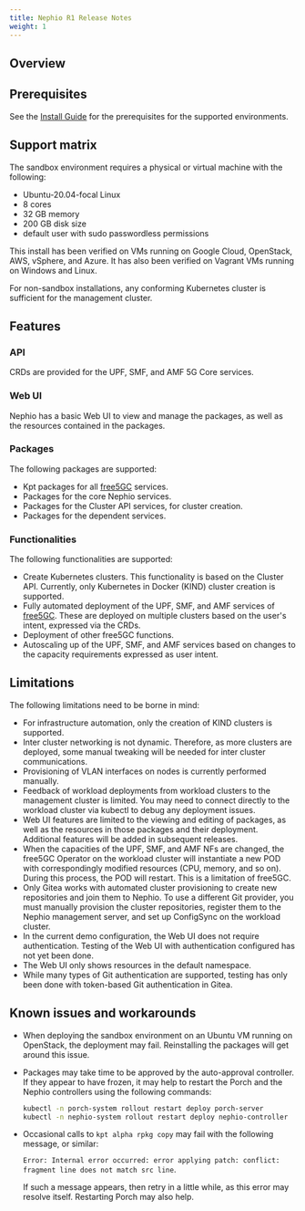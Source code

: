 ```yaml
---
title: Nephio R1 Release Notes
weight: 1
---
```


## Overview

## Prerequisites

See the [Install Guide](/content/en/docs/guides/install-guides/_index.md)
for the prerequisites for the supported environments.

## Support matrix

The sandbox environment requires a physical or virtual machine with the following:
- Ubuntu-20.04-focal Linux
- 8 cores
- 32 GB memory
- 200 GB disk size
- default user with sudo passwordless permissions

This install has been verified on VMs running on Google Cloud, OpenStack, AWS,
vSphere, and Azure. It has also been verified on Vagrant VMs running on Windows
and Linux.

For non-sandbox installations, any conforming Kubernetes cluster is sufficient
for the management cluster.

## Features

### API

CRDs are provided for the UPF, SMF, and AMF 5G Core services.

### Web UI

Nephio has a basic Web UI to view and manage the packages, as well as the
resources contained in the packages.

### Packages

The following packages are supported:

* Kpt packages for all [free5GC](https://free5gc.org/) services.
* Packages for the core Nephio services.
* Packages for the Cluster API services, for cluster creation.
* Packages for the dependent services.

### Functionalities

The following functionalities are supported:

* Create Kubernetes clusters. This functionality is based on the Cluster API.
  Currently, only Kubernetes in Docker (KIND) cluster creation is supported.
* Fully automated deployment of the UPF, SMF, and AMF services of
  [free5GC](https://free5gc.org/). These are deployed on multiple clusters
  based on the user's intent, expressed via the CRDs.
* Deployment of other free5GC functions.
* Autoscaling up of the UPF, SMF, and AMF services based on changes to the capacity
  requirements expressed as user intent.

## Limitations

The following limitations need to be borne in mind:

* For infrastructure automation, only the creation of KIND clusters is
  supported.
* Inter cluster networking is not dynamic. Therefore, as more clusters are
  deployed, some manual tweaking will be needed for inter cluster communications.
* Provisioning of VLAN interfaces on nodes is currently performed manually.
* Feedback of workload deployments from workload clusters to the management
  cluster is limited. You may need to connect directly to the workload cluster
  via kubectl to debug any deployment issues.
* Web UI features are limited to the viewing and editing of packages, as well as
  the resources in those packages and their deployment. Additional features will
  be added in subsequent releases.
* When the capacities of the UPF, SMF, and AMF NFs are changed, the free5GC
  Operator on the workload cluster will instantiate a new POD with correspondingly
  modified resources (CPU, memory, and so on). During this process, the POD will
  restart. This is a limitation of free5GC.
* Only Gitea works with automated cluster provisioning to create new
  repositories and join them to Nephio. To use a different Git provider, you
  must manually provision the cluster repositories, register them to the Nephio
  management server, and set up ConfigSync on the workload cluster.
* In the current demo configuration, the Web UI does not require authentication.
  Testing of the Web UI with authentication configured has not yet been done.
* The Web UI only shows resources in the default namespace.
* While many types of Git authentication are supported, testing has only been
  done with token-based Git authentication in Gitea.

## Known issues and workarounds

* When deploying the sandbox environment on an Ubuntu VM running on OpenStack,
  the deployment may fail. Reinstalling the packages will get around this issue.
* Packages may take time to be approved by the auto-approval controller. If they
  appear to have frozen, it may help to restart the Porch and the Nephio
  controllers using the following commands:

  ```bash
  kubectl -n porch-system rollout restart deploy porch-server
  kubectl -n nephio-system rollout restart deploy nephio-controller
  ```
* Occasional calls to `kpt alpha rpkg copy` may fail with the following message,
  or similar:

  `Error: Internal error occurred: error applying patch: conflict: fragment line
  does not match src line`.
  
  If such a message appears, then retry in a little while, as this error may
  resolve itself. Restarting Porch may also help.
